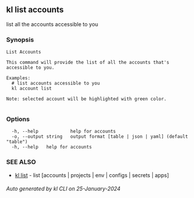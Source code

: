 ## kl list accounts

list all the accounts accessible to you

### Synopsis

```
List Accounts

This command will provide the list of all the accounts that's accessible to you. 

Examples:
  # list accounts accessible to you
  kl account list

Note: selected account will be highlighted with green color.


```

### Options

```
  -h, --help            help for accounts
  -o, --output string   output format [table | json | yaml] (default "table")
  -h, --help   help for accounts
```

### SEE ALSO

* [kl list](kl_list.md)  - list [accounts | projects | env | configs | secrets | apps]

###### Auto generated by kl CLI on 25-January-2024
